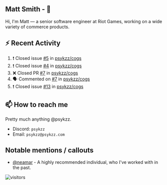 <!--
[![PsyKzz's github stats](https://github-readme-stats.vercel.app/api?username=psykzz&show_icons=true)](https://github.com/anuraghazra/github-readme-stats)
-->

## Matt Smith - 👋
Hi, I'm Matt — a senior software engineer at Riot Games, working on a wide variety of commerce products.

## ⚡ Recent Activity

<!--START_SECTION:activity-->
1. ❗️ Closed issue [#5](https://github.com/psykzz/cogs/issues/5) in [psykzz/cogs](https://github.com/psykzz/cogs)
2. ❗️ Closed issue [#4](https://github.com/psykzz/cogs/issues/4) in [psykzz/cogs](https://github.com/psykzz/cogs)
3. ❌ Closed PR [#7](https://github.com/psykzz/cogs/pull/7) in [psykzz/cogs](https://github.com/psykzz/cogs)
4. 🗣 Commented on [#7](https://github.com/psykzz/cogs/issues/7) in [psykzz/cogs](https://github.com/psykzz/cogs)
5. ❗️ Closed issue [#13](https://github.com/psykzz/cogs/issues/13) in [psykzz/cogs](https://github.com/psykzz/cogs)
<!--END_SECTION:activity-->


## 📫 How to reach me

Pretty much anything @psykzz.

- Discord: `psykzz`
- Email: `psykzz@psykzz.com`


## Notable mentions / callouts

 - [@neamar](https://github.com/neamar) - A highly recommended individual, who I've worked with in the past.


![visitors](https://visitor-badge.glitch.me/badge?page_id=psykzz/psykzz)


